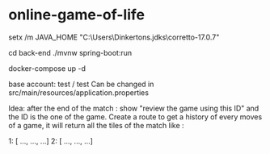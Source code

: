# online-game-of-life

setx /m JAVA_HOME "C:\Users\Dinkertons\.jdks\corretto-17.0.7"

cd back-end
./mvnw spring-boot:run

docker-compose up -d

base account: test / test
Can be changed in 
src/main/resources/application.properties


Idea: after the end of the match : show "review the game using this ID" and the ID is the one of the game.
Create a route to get a history of every moves of a game, it will return all the tiles of the match
like : 

1: [ ..., ..., ...]
2: [ ..., ..., ...]
